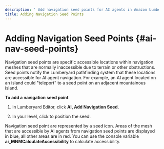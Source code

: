 ```yaml
---
description: ' Add navigation seed points for AI agents in Amazon Lumberyard. '
title: Adding Navigation Seed Points
---
```

# Adding Navigation Seed Points {#ai-nav-seed-points}

Navigation seed points are specific accessible locations within navigation meshes that are normally inaccessible due to terrain or other obstructions\. Seed points notify the Lumberyard pathfinding system that these locations are accessible for AI agent navigation\. For example, an AI agent located on an island could "teleport" to a seed point on an adjacent mountainous island\.

**To add a navigation seed point**

1. In Lumberyard Editor, click **AI, Add Navigation Seed**\.

1. In your level, click to position the seed\.

Navigation seed point are represented by a seed icon\. Areas of the mesh that are accessible by AI agents from navigation seed points are displayed in blue, all other areas are in red\. You can use the console variable **ai\_MNMCalculateAccessibility** to calculate accessibility\.